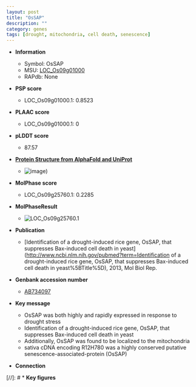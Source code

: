 ```yaml
---
layout: post
title: "OsSAP"
description: ""
category: genes
tags: [drought, mitochondria, cell death, senescence]
---
```


* **Information**  
    + Symbol: OsSAP  
    + MSU: [LOC_Os09g01000](http://rice.plantbiology.msu.edu/cgi-bin/ORF_infopage.cgi?orf=LOC_Os09g01000)  
    + RAPdb: None  

* **PSP score**  
    + LOC_Os09g01000.1: 0.8523 

* **PLAAC score**  
    + LOC_Os09g01000.1: 0 

* **pLDDT score**
    + 87.57

* **[Protein Structure from AlphaFold and UniProt](https://www.uniprot.org/uniprotkb/Q84VG2/entry#structure)**
    + ![image](https://ricepsp.github.io/images/Q8/AF-Q84VG2-F1.png))

* **MolPhase score**
    + LOC_Os09g25760.1: 0.2285

* **MolPhaseResult**
    + ![LOC_Os09g25760.1](https://ricepsp.github.io/pictures/LOC_Os09g/LOC_Os09g25760.1.png)

* **Publication**  
    + [Identification of a drought-induced rice gene, OsSAP, that suppresses Bax-induced cell death in yeast](http://www.ncbi.nlm.nih.gov/pubmed?term=Identification of a drought-induced rice gene, OsSAP, that suppresses Bax-induced cell death in yeast%5BTitle%5D), 2013, Mol Biol Rep.

* **Genbank accession number**  
    + [AB734097](http://www.ncbi.nlm.nih.gov/nuccore/AB734097)

* **Key message**  
    + OsSAP was both highly and rapidly expressed in response to drought stress
    + Identification of a drought-induced rice gene, OsSAP, that suppresses Bax-induced cell death in yeast
    + Additionally, OsSAP was found to be localized to the mitochondria
    + sativa cDNA encoding R12H780 was a highly conserved putative senescence-associated-protein (OsSAP)

* **Connection**  

[//]: # * **Key figures**  


